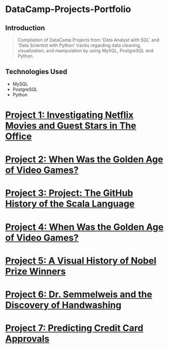 # DataCamp-Projects-Portfolio
## Introduction
> Compilation of DataCamp Projects from 'Data Analyst with SQL' and 'Data Scientist with Python' tracks regarding data cleaning, visualization, and manipulation by using MySQL, PostgreSQL and Python.



## Technologies Used
>  
* MySQL
* PostgreSQL
* Python


# [Project 1: Investigating Netflix Movies and Guest Stars in The Office](https://github.com/dakyungsilvialee/DataCamp-Projects-Portfolio/tree/master/workspace)


# [Project 2: When Was the Golden Age of Video Games?](https://github.com/dakyungsilvialee/DataCamp-Projects-Portfolio/tree/master/workspace) 


# [Project 3: Project: The GitHub History of the Scala Language](https://github.com/dakyungsilvialee/DataCamp-Projects-Portfolio/blob/master/The%20GitHub%20History%20of%20the%20Scala%20Language.ipynb)  


# [Project 4: When Was the Golden Age of Video Games?](https://github.com/dakyungsilvialee/DataCamp-Projects-Portfolio/blob/master/notebook.ipynb) 


# [Project 5: A Visual History of Nobel Prize Winners](https://github.com/dakyungsilvialee/DataCamp-Projects-Portfolio/blob/master/A%20Visual%20History%20of%20Nobel%20Prize%20Winners.ipynb) 


# [Project 6: Dr. Semmelweis and the Discovery of Handwashing](https://github.com/dakyungsilvialee/DataCamp-Projects-Portfolio/blob/master/Dr%20Semmelweis%20and%20the%20Discovery%20of%20Handwashing.ipynb)


# [Project 7: Predicting Credit Card Approvals](https://github.com/dakyungsilvialee/DataCamp-Projects-Portfolio/blob/master/Predicting%20Credit%20Card%20Approvals.ipynb)
